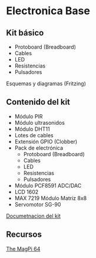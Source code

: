 # Electronica Base

## Kit básico

* Protoboard (Breadboard)
* Cables
* LED
* Resistencias
* Pulsadores

Esquemas y diagramas
(Fritzing)

## Contenido del kit

* Módulo PIR
* Módulo ultrasonidos
* Módulo DHT11
* Lotes de cables
* Extensión GPIO (Clobber)
* Pack de electrónica
  * Protoboard (Breadboard)
  * Cables
  * LED
  * Resistencias
  * Pulsadores
* Módulo PCF8591 ADC/DAC
* LCD 1602
* MAX 7219 Módulo Matriz 8x8
* Servomotor SG-90

[Documetnacion del kit](http://tienda.bricogeek.com/accesorios-raspberry-pi/1001-kit-de-aprendizaje-raspberry-pi-basico.html)

## Recursos

[The MagPi 64](https://www.raspberrypi.org/magpi-issues/MagPi64.pdf)
